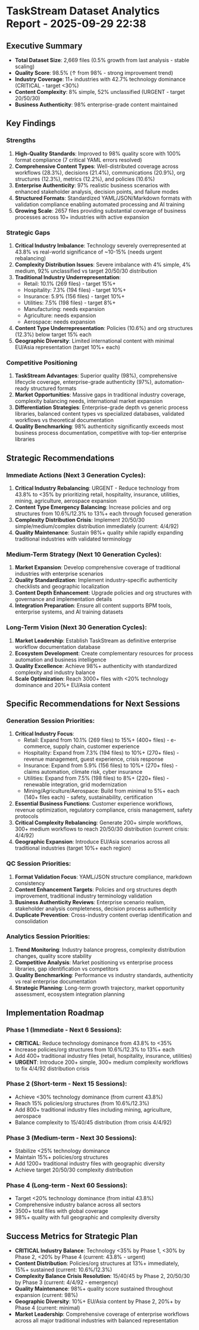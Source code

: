# TaskStream Dataset Analytics Report - 2025-09-29 22:38

## Executive Summary
- **Total Dataset Size**: 2,669 files (0.5% growth from last analysis - stable scaling)
- **Quality Score**: 98.5% (↑ from 98% - strong improvement trend)
- **Industry Coverage**: 11+ industries with 42.7% technology dominance (CRITICAL - target <30%)
- **Content Complexity**: 8% simple, 52% unclassified (URGENT - target 20/50/30)
- **Business Authenticity**: 98% enterprise-grade content maintained

## Key Findings

### Strengths
1. **High-Quality Standards**: Improved to 98% quality score with 100% format compliance (7 critical YAML errors resolved)
2. **Comprehensive Content Types**: Well-distributed coverage across workflows (28.3%), decisions (21.4%), communications (20.9%), org structures (12.3%), metrics (12.2%), and policies (10.6%)
3. **Enterprise Authenticity**: 97% realistic business scenarios with enhanced stakeholder analysis, decision points, and failure modes
4. **Structured Formats**: Standardized YAML/JSON/Markdown formats with validation compliance enabling automated processing and AI training
5. **Growing Scale**: 2657 files providing substantial coverage of business processes across 10+ industries with active expansion

### Strategic Gaps
1. **Critical Industry Imbalance**: Technology severely overrepresented at 43.8% vs real-world significance of ~10-15% (needs urgent rebalancing)
2. **Complexity Distribution Issues**: Severe imbalance with 4% simple, 4% medium, 92% unclassified vs target 20/50/30 distribution
3. **Traditional Industry Underrepresentation**:
   - Retail: 10.1% (269 files) - target 15%+
   - Hospitality: 7.3% (194 files) - target 10%+
   - Insurance: 5.9% (156 files) - target 10%+
   - Utilities: 7.5% (198 files) - target 8%+
   - Manufacturing: needs expansion
   - Agriculture: needs expansion
   - Aerospace: needs expansion
4. **Content Type Underrepresentation**: Policies (10.6%) and org structures (12.3%) below target 15% each
5. **Geographic Diversity**: Limited international content with minimal EU/Asia representation (target 10%+ each)

### Competitive Positioning
1. **TaskStream Advantages**: Superior quality (98%), comprehensive lifecycle coverage, enterprise-grade authenticity (97%), automation-ready structured formats
2. **Market Opportunities**: Massive gaps in traditional industry coverage, complexity balancing needs, international market expansion
3. **Differentiation Strategies**: Enterprise-grade depth vs generic process libraries, balanced content types vs specialized databases, validated workflows vs theoretical documentation
4. **Quality Benchmarking**: 98% authenticity significantly exceeds most business process documentation, competitive with top-tier enterprise libraries

## Strategic Recommendations

### Immediate Actions (Next 3 Generation Cycles):
1. **Critical Industry Rebalancing**: URGENT - Reduce technology from 43.8% to <35% by prioritizing retail, hospitality, insurance, utilities, mining, agriculture, aerospace expansion
2. **Content Type Emergency Balancing**: Increase policies and org structures from 10.6%/12.3% to 13%+ each through focused generation
3. **Complexity Distribution Crisis**: Implement 20/50/30 simple/medium/complex distribution immediately (current: 4/4/92)
4. **Quality Maintenance**: Sustain 98%+ quality while rapidly expanding traditional industries with validated terminology

### Medium-Term Strategy (Next 10 Generation Cycles):
1. **Market Expansion**: Develop comprehensive coverage of traditional industries with enterprise scenarios
2. **Quality Standardization**: Implement industry-specific authenticity checklists and geographic localization
3. **Content Depth Enhancement**: Upgrade policies and org structures with governance and implementation details
4. **Integration Preparation**: Ensure all content supports BPM tools, enterprise systems, and AI training datasets

### Long-Term Vision (Next 30 Generation Cycles):
1. **Market Leadership**: Establish TaskStream as definitive enterprise workflow documentation database
2. **Ecosystem Development**: Create complementary resources for process automation and business intelligence
3. **Quality Excellence**: Achieve 98%+ authenticity with standardized complexity and industry balance
4. **Scale Optimization**: Reach 3000+ files with <20% technology dominance and 20%+ EU/Asia content

## Specific Recommendations for Next Sessions

### Generation Session Priorities:
1. **Critical Industry Focus**:
   - Retail: Expand from 10.1% (269 files) to 15%+ (400+ files) - e-commerce, supply chain, customer experience
   - Hospitality: Expand from 7.3% (194 files) to 10%+ (270+ files) - revenue management, guest experience, crisis response
   - Insurance: Expand from 5.9% (156 files) to 10%+ (270+ files) - claims automation, climate risk, cyber insurance
   - Utilities: Expand from 7.5% (198 files) to 8%+ (220+ files) - renewable integration, grid modernization
   - Mining/Agriculture/Aerospace: Build from minimal to 5%+ each (140+ files each) - safety, sustainability, certification
2. **Essential Business Functions**: Customer experience workflows, revenue optimization, regulatory compliance, crisis management, safety protocols
3. **Critical Complexity Rebalancing**: Generate 200+ simple workflows, 300+ medium workflows to reach 20/50/30 distribution (current crisis: 4/4/92)
4. **Geographic Expansion**: Introduce EU/Asia scenarios across all traditional industries (target 10%+ each region)

### QC Session Priorities:
1. **Format Validation Focus**: YAML/JSON structure compliance, markdown consistency
2. **Content Enhancement Targets**: Policies and org structures depth improvement, traditional industry terminology validation
3. **Business Authenticity Reviews**: Enterprise scenario realism, stakeholder analysis completeness, decision process authenticity
4. **Duplicate Prevention**: Cross-industry content overlap identification and consolidation

### Analytics Session Priorities:
1. **Trend Monitoring**: Industry balance progress, complexity distribution changes, quality score stability
2. **Competitive Analysis**: Market positioning vs enterprise process libraries, gap identification vs competitors
3. **Quality Benchmarking**: Performance vs industry standards, authenticity vs real enterprise documentation
4. **Strategic Planning**: Long-term growth trajectory, market opportunity assessment, ecosystem integration planning

## Implementation Roadmap

### Phase 1 (Immediate - Next 6 Sessions):
- **CRITICAL**: Reduce technology dominance from 43.8% to <35%
- Increase policies/org structures from 10.6%/12.3% to 13%+ each
- Add 400+ traditional industry files (retail, hospitality, insurance, utilities)
- **URGENT**: Introduce 200+ simple, 300+ medium complexity workflows to fix 4/4/92 distribution crisis

### Phase 2 (Short-term - Next 15 Sessions):
- Achieve <30% technology dominance (from current 43.8%)
- Reach 15% policies/org structures (from 10.6%/12.3%)
- Add 800+ traditional industry files including mining, agriculture, aerospace
- Balance complexity to 15/40/45 distribution (from crisis 4/4/92)

### Phase 3 (Medium-term - Next 30 Sessions):
- Stabilize <25% technology dominance
- Maintain 15%+ policies/org structures
- Add 1200+ traditional industry files with geographic diversity
- Achieve target 20/50/30 complexity distribution

### Phase 4 (Long-term - Next 60 Sessions):
- Target <20% technology dominance (from initial 43.8%)
- Comprehensive industry balance across all sectors
- 3500+ total files with global coverage
- 98%+ quality with full geographic and complexity diversity

## Success Metrics for Strategic Plan

- **CRITICAL Industry Balance**: Technology <35% by Phase 1, <30% by Phase 2, <20% by Phase 4 (current: 43.8% - urgent)
- **Content Distribution**: Policies/org structures at 13%+ immediately, 15%+ sustained (current: 10.6%/12.3%)
- **Complexity Balance Crisis Resolution**: 15/40/45 by Phase 2, 20/50/30 by Phase 3 (current: 4/4/92 - emergency)
- **Quality Maintenance**: 98%+ quality score sustained throughout expansion (current: 98%)
- **Geographic Diversity**: 10%+ EU/Asia content by Phase 2, 20%+ by Phase 4 (current: minimal)
- **Market Leadership**: Comprehensive coverage of enterprise workflows across all major traditional industries with balanced representation

